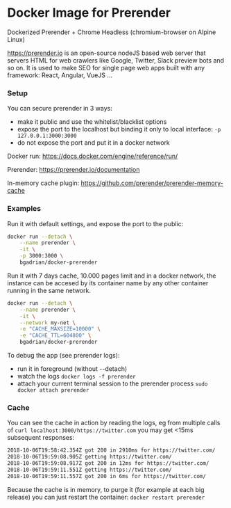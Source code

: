 # Docker Image for Prerender

Dockerized Prerender + Chrome Headless (chromium-browser on Alpine Linux)

https://prerender.io is an open-source nodeJS based web server that servers HTML for web crawlers like Google, Twitter, Slack preview bots and so on. It is used to make SEO for single page web apps built with any framework: React, Angular, VueJS ...

### Setup
You can secure prerender in 3 ways:
* make it public and use the whitelist/blacklist options
* expose the port to the localhost but binding it only to local interface: `-p 127.0.0.1:3000:3000`
* do not expose the port and put it in a docker network

Docker run: https://docs.docker.com/engine/reference/run/

Prerender: https://prerender.io/documentation

In-memory cache plugin:  https://github.com/prerender/prerender-memory-cache

### Examples

Run it with default settings, and expose the port to the public:
```bash
docker run --detach \
    --name prerender \
    -it \
    -p 3000:3000 \
    bgadrian/docker-prerender
```

Run it with 7 days cache, 10.000 pages limit and in a docker network, the instance can be accesed by its container name by any other container running in the same network.

```bash
docker run --detach \
    --name prerender \
    -it \
    --network my-net \
    -e "CACHE_MAXSIZE=10000" \
    -e "CACHE_TTL=604800" \
    bgadrian/docker-prerender
```

To debug the app (see prerender logs):
* run it in foreground (without --detach)
* watch the logs `docker logs -f prerender`
* attach your current terminal session to the prerender process `sudo docker attach prerender`

### Cache

You can see the cache in action by reading the logs, eg from multiple calls of `curl localhost:3000/https://twitter.com` you may get <15ms subsequent responses:

```bash
2018-10-06T19:58:42.354Z got 200 in 2910ms for https://twitter.com/
2018-10-06T19:59:08.905Z getting https://twitter.com/
2018-10-06T19:59:08.917Z got 200 in 12ms for https://twitter.com/
2018-10-06T19:59:11.551Z getting https://twitter.com/
2018-10-06T19:59:11.557Z got 200 in 6ms for https://twitter.com/
```

Because the cache is in memory, to purge it (for example at each big release) you can just restart the container: `docker restart prerender`

